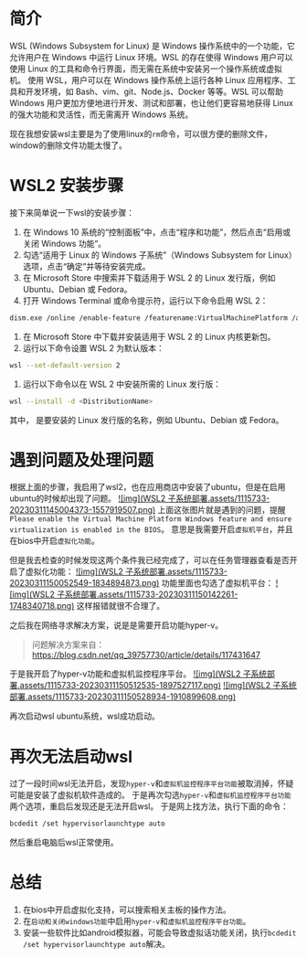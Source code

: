 # 简介

WSL (Windows Subsystem for Linux) 是 Windows 操作系统中的一个功能，它允许用户在 Windows 中运行 Linux 环境。WSL 的存在使得 Windows 用户可以使用 Linux 的工具和命令行界面，而无需在系统中安装另一个操作系统或虚拟机。
使用 WSL，用户可以在 Windows 操作系统上运行各种 Linux 应用程序、工具和开发环境，如 Bash、vim、git、Node.js、Docker 等等。WSL 可以帮助 Windows 用户更加方便地进行开发、测试和部署，也让他们更容易地获得 Linux 的强大功能和灵活性，而无需离开 Windows 系统。

现在我想安装wsl主要是为了使用linux的`rm`命令，可以很方便的删除文件，window的删除文件功能太慢了。

# WSL2 安装步骤

接下来简单说一下wsl的安装步骤：

1. 在 Windows 10 系统的“控制面板”中，点击“程序和功能”，然后点击“启用或关闭 Windows 功能”。
2. 勾选“适用于 Linux 的 Windows 子系统”（Windows Subsystem for Linux）选项，点击“确定”并等待安装完成。
3. 在 Microsoft Store 中搜索并下载适用于 WSL 2 的 Linux 发行版，例如 Ubuntu、Debian 或 Fedora。
4. 打开 Windows Terminal 或命令提示符，运行以下命令启用 WSL 2：



```bash
dism.exe /online /enable-feature /featurename:VirtualMachinePlatform /all /norestart
```

1. 在 Microsoft Store 中下载并安装适用于 WSL 2 的 Linux 内核更新包。
2. 运行以下命令设置 WSL 2 为默认版本：



```bash
wsl --set-default-version 2
```

1. 运行以下命令以在 WSL 2 中安装所需的 Linux 发行版：



```bash
wsl --install -d <DistributionName>
```

其中， 是要安装的 Linux 发行版的名称，例如 Ubuntu、Debian 或 Fedora。

# 遇到问题及处理问题

根据上面的步骤，我启用了wsl2，也在应用商店中安装了ubuntu，但是在启用ubuntu的时候却出现了问题。
[![img](WSL2 子系统部署.assets/1115733-20230311145004373-1557919507.png)](https://img2023.cnblogs.com/blog/1115733/202303/1115733-20230311145004373-1557919507.png)
上面这张图片就是遇到的问题，提醒`Please enable the Virtual Machine Platform Windows feature and ensure virtualization is enabled in the BIOS`。
意思是我需要开启`虚拟机平台`，并且在bios中开启`虚拟化功能`。

但是我去检查的时候发现这两个条件我已经完成了，可以在任务管理器查看是否开启了虚拟化功能：
[![img](WSL2 子系统部署.assets/1115733-20230311150052549-1834894873.png)](https://img2023.cnblogs.com/blog/1115733/202303/1115733-20230311150052549-1834894873.png)
功能里面也勾选了虚拟机平台：
[![img](WSL2 子系统部署.assets/1115733-20230311150142261-1748340718.png)](https://img2023.cnblogs.com/blog/1115733/202303/1115733-20230311150142261-1748340718.png)
这样报错就很不合理了。

之后我在网络寻求解决方案，说是是需要开启功能hyper-v。

> 问题解决方案来自：https://blog.csdn.net/qq_39757730/article/details/117431647

于是我开启了hyper-v功能和虚拟机监控程序平台。
[![img](WSL2 子系统部署.assets/1115733-20230311150512535-1897527117.png)](https://img2023.cnblogs.com/blog/1115733/202303/1115733-20230311150512535-1897527117.png)
[![img](WSL2 子系统部署.assets/1115733-20230311150528934-1910899608.png)](https://img2023.cnblogs.com/blog/1115733/202303/1115733-20230311150528934-1910899608.png)

再次启动wsl ubuntu系统，wsl成功启动。

# 再次无法启动wsl

过了一段时间wsl无法开启，发现`hyper-v`和`虚拟机监控程序平台功能`被取消掉，怀疑可能是安装了虚拟机软件造成的。
于是再次勾选`hyper-v`和`虚拟机监控程序平台功能`两个选项，重启后发现还是无法开启wsl。
于是网上找方法，执行下面的命令：



```bash
bcdedit /set hypervisorlaunchtype auto
```

然后重启电脑后wsl正常使用。

# 总结

1. 在bios中开启虚拟化支持，可以搜索相关主板的操作方法。
2. 在`启动和关闭windows功能`中启用`hyper-v`和`虚拟机监控程序平台功能`。
3. 安装一些软件比如android模拟器，可能会导致虚拟话功能关闭，执行`bcdedit /set hypervisorlaunchtype auto`解决。